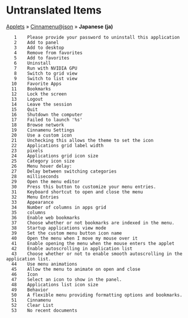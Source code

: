 # Untranslated Items
[Applets](../../../README.md) &#187; [Cinnamenu@json](../README.md) &#187; **Japanese (ja)**

       1	Please provide your password to uninstall this application
       2	Add to panel
       3	Add to desktop
       4	Remove from favorites
       5	Add to favorites
       6	Uninstall
       7	Run with NVIDIA GPU
       8	Switch to grid view
       9	Switch to list view
      10	Favorite Apps
      11	Bookmarks
      12	Lock the screen
      13	Logout
      14	Leave the session
      15	Quit
      16	Shutdown the computer
      17	Failed to launch '%s'
      18	Browse network
      19	Cinnamenu Settings
      20	Use a custom icon
      21	Unchecking this allows the theme to set the icon
      22	Applications grid label width
      23	pixels
      24	Applications grid icon size
      25	Category icon size
      26	Menu hover delay:
      27	Delay between switching categories
      28	milliseconds
      29	Open the menu editor
      30	Press this button to customize your menu entries.
      31	Keyboard shortcut to open and close the menu
      32	Menu Entries
      33	Appearance
      34	Number of columns in apps grid
      35	columns
      36	Enable web bookmarks
      37	Choose whether or not bookmarks are indexed in the menu.
      38	Startup applications view mode
      39	Set the custom menu button icon name
      40	Open the menu when I move my mouse over it
      41	Enable opening the menu when the mouse enters the applet
      42	Enable autoscrolling in application list
      43	Choose whether or not to enable smooth autoscrolling in the application list.
      44	Use menu animations
      45	Allow the menu to animate on open and close
      46	Icon
      47	Select an icon to show in the panel.
      48	Applications list icon size
      49	Behavior
      50	A flexible menu providing formatting options and bookmarks.
      51	Cinnamenu
      52	Clear List
      53	No recent documents

